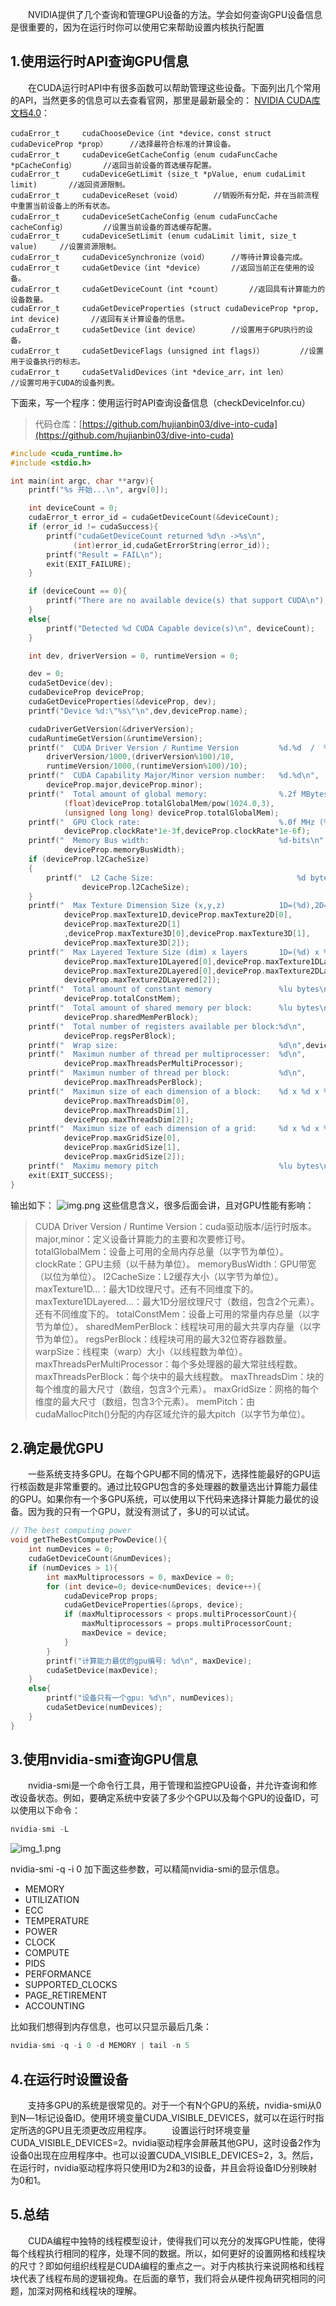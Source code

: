&emsp;&emsp;NVIDIA提供了几个查询和管理GPU设备的方法。学会如何查询GPU设备信息是很重要的，因为在运行时你可以使用它来帮助设置内核执行配置
## 1.使用运行时API查询GPU信息
&emsp;&emsp;在CUDA运行时API中有很多函数可以帮助管理这些设备。下面列出几个常用的API，当然更多的信息可以去查看官网，那里是最新最全的： [NVIDIA CUDA库文档4.0](https://developer.download.nvidia.cn/compute/DevZone/docs/html/C/doc/html/index.html)：
```c|
cudaError_t 	cudaChooseDevice（int *device，const struct cudaDeviceProp *prop）		//选择最符合标准的计算设备。
cudaError_t 	cudaDeviceGetCacheConfig（enum cudaFuncCache *pCacheConfig）		//返回当前设备的首选缓存配置。
cudaError_t 	cudaDeviceGetLimit (size_t *pValue, enum cudaLimit limit)		//返回资源限制。
cudaError_t 	cudaDeviceReset（void）		//销毁所有分配，并在当前流程中重置当前设备上的所有状态。
cudaError_t 	cudaDeviceSetCacheConfig（enum cudaFuncCache cacheConfig）		//设置当前设备的首选缓存配置。
cudaError_t 	cudaDeviceSetLimit (enum cudaLimit limit, size_t value)		//设置资源限制。
cudaError_t 	cudaDeviceSynchronize（void）		//等待计算设备完成。
cudaError_t 	cudaGetDevice（int *device）		//返回当前正在使用的设备。
cudaError_t 	cudaGetDeviceCount（int *count）		//返回具有计算能力的设备数量。
cudaError_t 	cudaGetDeviceProperties (struct cudaDeviceProp *prop, int device)		//返回有关计算设备的信息。
cudaError_t 	cudaSetDevice（int device）		//设置用于GPU执行的设备。
cudaError_t 	cudaSetDeviceFlags (unsigned int flags)）		//设置用于设备执行的标志。
cudaError_t 	cudaSetValidDevices（int *device_arr，int len）		//设置可用于CUDA的设备列表。
```

下面来，写一个程序：使用运行时API查询设备信息（checkDeviceInfor.cu）
> 代码仓库：[https://github.com/hujianbin03/dive-into-cuda](https://github.com/hujianbin03/dive-into-cuda)
```c
#include <cuda_runtime.h>
#include <stdio.h>

int main(int argc, char **argv){
    printf("%s 开始...\n", argv[0]);

    int deviceCount = 0;
    cudaError_t error_id = cudaGetDeviceCount(&deviceCount);
    if (error_id != cudaSuccess){
        printf("cudaGetDeviceCount returned %d\n ->%s\n",
              (int)error_id,cudaGetErrorString(error_id));
        printf("Result = FAIL\n");
        exit(EXIT_FAILURE);
    }

    if (deviceCount == 0){
        printf("There are no available device(s) that support CUDA\n");
    }
    else{
        printf("Detected %d CUDA Capable device(s)\n", deviceCount);
    }

    int dev, driverVersion = 0, runtimeVersion = 0;

    dev = 0;
    cudaSetDevice(dev);
    cudaDeviceProp deviceProp;
    cudaGetDeviceProperties(&deviceProp, dev);
    printf("Device %d:\"%s\"\n",dev,deviceProp.name);

    cudaDriverGetVersion(&driverVersion);
    cudaRuntimeGetVersion(&runtimeVersion);
    printf("  CUDA Driver Version / Runtime Version         %d.%d  /  %d.%d\n",
        driverVersion/1000,(driverVersion%100)/10,
        runtimeVersion/1000,(runtimeVersion%100)/10);
    printf("  CUDA Capability Major/Minor version number:   %d.%d\n",
        deviceProp.major,deviceProp.minor);
    printf("  Total amount of global memory:                %.2f MBytes (%llu bytes)\n",
            (float)deviceProp.totalGlobalMem/pow(1024.0,3),
            (unsigned long long) deviceProp.totalGlobalMem);
    printf("  GPU Clock rate:                               %.0f MHz (%0.2f GHz)\n",
            deviceProp.clockRate*1e-3f,deviceProp.clockRate*1e-6f);
    printf("  Memory Bus width:                             %d-bits\n",
            deviceProp.memoryBusWidth);
    if (deviceProp.l2CacheSize)
    {
        printf("  L2 Cache Size:                            	%d bytes\n",
                deviceProp.l2CacheSize);
    }
    printf("  Max Texture Dimension Size (x,y,z)            1D=(%d),2D=(%d,%d),3D=(%d,%d,%d)\n",
            deviceProp.maxTexture1D,deviceProp.maxTexture2D[0],
            deviceProp.maxTexture2D[1]
            ,deviceProp.maxTexture3D[0],deviceProp.maxTexture3D[1],
            deviceProp.maxTexture3D[2]);
    printf("  Max Layered Texture Size (dim) x layers       1D=(%d) x %d,2D=(%d,%d) x %d\n",
            deviceProp.maxTexture1DLayered[0],deviceProp.maxTexture1DLayered[1],
            deviceProp.maxTexture2DLayered[0],deviceProp.maxTexture2DLayered[1],
            deviceProp.maxTexture2DLayered[2]);
    printf("  Total amount of constant memory               %lu bytes\n",
            deviceProp.totalConstMem);
    printf("  Total amount of shared memory per block:      %lu bytes\n",
            deviceProp.sharedMemPerBlock);
    printf("  Total number of registers available per block:%d\n",
            deviceProp.regsPerBlock);
    printf("  Wrap size:                                    %d\n",deviceProp.warpSize);
    printf("  Maximun number of thread per multiprocesser:  %d\n",
            deviceProp.maxThreadsPerMultiProcessor);
    printf("  Maximun number of thread per block:           %d\n",
            deviceProp.maxThreadsPerBlock);
    printf("  Maximun size of each dimension of a block:    %d x %d x %d\n",
            deviceProp.maxThreadsDim[0],
            deviceProp.maxThreadsDim[1],
            deviceProp.maxThreadsDim[2]);
    printf("  Maximun size of each dimension of a grid:     %d x %d x %d\n",
            deviceProp.maxGridSize[0],
	        deviceProp.maxGridSize[1],
	        deviceProp.maxGridSize[2]);
    printf("  Maximu memory pitch                           %lu bytes\n",deviceProp.memPitch);
    exit(EXIT_SUCCESS);
}
```
输出如下：
![img.png](../asset/09/img.png)
这些信息含义，很多后面会讲，且对GPU性能有影响：
>CUDA Driver Version / Runtime Version：cuda驱动版本/运行时版本。
major,minor：定义设备计算能力的主要和次要修订号。
totalGlobalMem：设备上可用的全局内存总量（以字节为单位）。
clockRate：GPU主频（以千赫为单位）。
memoryBusWidth：GPU带宽（以位为单位）。
l2CacheSize：L2缓存大小（以字节为单位）。
maxTexture1D...：最大1D纹理尺寸。还有不同维度下的。
maxTexture1DLayered...：最大1D分层纹理尺寸（数组，包含2个元素）。还有不同维度下的。
totalConstMem：设备上可用的常量内存总量（以字节为单位）。
sharedMemPerBlock：线程块可用的最大共享内存量（以字节为单位）。
regsPerBlock：线程块可用的最大32位寄存器数量。
warpSize：线程束（warp）大小（以线程数为单位）。
maxThreadsPerMultiProcessor：每个多处理器的最大常驻线程数。
maxThreadsPerBlock：每个块中的最大线程数。
maxThreadsDim：块的每个维度的最大尺寸（数组，包含3个元素）。
maxGridSize：网格的每个维度的最大尺寸（数组，包含3个元素）。
memPitch：由cudaMallocPitch()分配的内存区域允许的最大pitch（以字节为单位）。
## 2.确定最优GPU
&emsp;&emsp;一些系统支持多GPU。在每个GPU都不同的情况下，选择性能最好的GPU运行核函数是非常重要的。通过比较GPU包含的多处理器的数量选出计算能力最佳的GPU。如果你有一个多GPU系统，可以使用以下代码来选择计算能力最优的设备。因为我的只有一个GPU，就没有测试了，多U的可以试试。
```c
// The best computing power
void getTheBestComputerPowDevice(){
    int numDevices = 0;
    cudaGetDeviceCount(&numDevices);
    if (numDevices > 1){
        int maxMultiprocessors = 0, maxDevice = 0;
        for (int device=0; device<numDevices; device++){
            cudaDeviceProp props;
            cudaGetDeviceProperties(&props, device);
            if (maxMultiprocessors < props.multiProcessorCount){
                maxMultiprocessors = props.multiProcessorCount;
                maxDevice = device;
            }
        }
        printf("计算能力最优的gpu编号: %d\n", maxDevice);
        cudaSetDevice(maxDevice);
    }
    else{
        printf("设备只有一个gpu: %d\n", numDevices);
        cudaSetDevice(numDevices);
    }
}
```
## 3.使用nvidia-smi查询GPU信息
&emsp;&emsp;nvidia-smi是一个命令行工具，用于管理和监控GPU设备，并允许查询和修改设备状态。例如，要确定系统中安装了多少个GPU以及每个GPU的设备ID，可以使用以下命令：
```c
nvidia-smi -L
```
![img_1.png](../asset/09/img_1.png)

nvidia-smi -q -i 0 加下面这些参数，可以精简nvidia-smi的显示信息。
* MEMORY
* UTILIZATION
* ECC
* TEMPERATURE
* POWER
* CLOCK
* COMPUTE
* PIDS
* PERFORMANCE
* SUPPORTED_CLOCKS
* PAGE_RETIREMENT
* ACCOUNTING

比如我们想得到内存信息，也可以只显示最后几条：
```c
nvidia-smi -q -i 0 -d MEMORY | tail -n 5
```
## 4.在运行时设置设备
&emsp;&emsp;支持多GPU的系统是很常见的。对于一个有N个GPU的系统，nvidia-smi从0到N―1标记设备ID。使用环境变量CUDA_VISIBLE_DEVICES，就可以在运行时指定所选的GPU且无须更改应用程序。
&emsp;&emsp;设置运行时环境变量CUDA_VISIBLE_DEVICES=2。nvidia驱动程序会屏蔽其他GPU，这时设备2作为设备0出现在应用程序中。也可以设置CUDA_VISIBLE_DEVICES=2，3。然后，在运行时，nvidia驱动程序将只使用ID为2和3的设备，并且会将设备ID分别映射为0和1。
## 5.总结
&emsp;&emsp;CUDA编程中独特的线程模型设计，使得我们可以充分的发挥GPU性能，使得每个线程执行相同的程序，处理不同的数据。所以，如何更好的设置网格和线程块的尺寸？即如何组织线程是CUDA编程的重点之一。对于内核执行来说网格和线程块代表了线程布局的逻辑视角。在后面的章节，我们将会从硬件视角研究相同的问题，加深对网格和线程块的理解。
